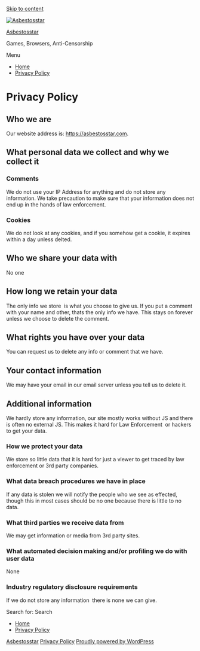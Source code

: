[Skip to content](#content)

[![Asbestosstar](https://asbestosstar.com/wp-content/uploads/2019/09/logo.png)](https://asbestosstar.com/)

[Asbestosstar](https://asbestosstar.com/)

Games, Browsers, Anti-Censorship

Menu

* [Home](https://asbestosstar.com/)
* [Privacy Policy](https://asbestosstar.com/privacy-policy/)

Privacy Policy
==============

Who we are
----------

Our website address is: https://asbestosstar.com.

What personal data we collect and why we collect it
---------------------------------------------------

### Comments

We do not use your IP Address for anything and do not store any information. We take precaution to make sure that your information does not end up in the hands of law enforcement.

### Cookies

We do not look at any cookies, and if you somehow get a cookie, it expires within a day unless delted.

Who we share your data with
---------------------------

No one

How long we retain your data
----------------------------

The only info we store  is what you choose to give us. If you put a comment with your name and other, thats the only info we have. This stays on forever unless we choose to delete the comment.

What rights you have over your data
-----------------------------------

You can request us to delete any info or comment that we have.

Your contact information
------------------------

We may have your email in our email server unless you tell us to delete it.

Additional information
----------------------

We hardly store any information, our site mostly works without JS and there is often no external JS. This makes it hard for Law Enforcement  or hackers to get your data.

### How we protect your data

We store so little data that it is hard for just a viewer to get traced by law enforcement or 3rd party companies.

### What data breach procedures we have in place

If any data is stolen we will notify the people who we see as effected, though this in most cases should be no one because there is little to no data.

### What third parties we receive data from

We may get information or media from 3rd party sites.

### What automated decision making and/or profiling we do with user data

None

### Industry regulatory disclosure requirements

If we do not store any information  there is none we can give.

Search for:  Search

* [Home](https://asbestosstar.com/)
* [Privacy Policy](https://asbestosstar.com/privacy-policy/)

[Asbestosstar](https://asbestosstar.com/) [Privacy Policy](https://asbestosstar.com/privacy-policy/) [Proudly powered by WordPress](https://en-gb.wordpress.org/)
